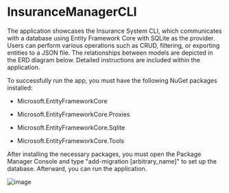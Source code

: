 # InsuranceManagerCLI

The application showcases the Insurance System CLI, which communicates with a database using Entity Framework Core with SQLite as the provider. Users can perform various operations such as CRUD, filtering, or exporting entities to a JSON file. The relationships between models are depicted in the ERD diagram below. Detailed instructions are included within the application.

To successfully run the app, you must have the following NuGet packages installed:
  * Microsoft.EntityFrameworkCore
  
  * Microsoft.EntityFrameworkCore.Proxies
  
  * Microsoft.EntityFrameworkCore.Sqlite
  
  * Microsoft.EntityFrameworkCore.Tools
    
After installing the necessary packages, you must open the Package Manager Console and type "add-migration [arbitrary_name]" to set up the database. Afterward, you can run the application.

![image](https://github.com/skabicek/InsuranceManagerCLI/assets/167412527/7565302d-e322-41fc-8319-cfd7479b8603)
